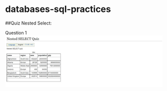 # databases-sql-practices

##Quiz Nested Select:


Question 1  
![Nested Select Q1](./quiz_data/nested_sql/nested_select_quiz_1.JPG)
